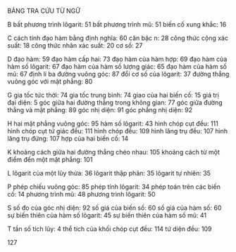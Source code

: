 BẢNG TRA CỨU TỪ NGỮ

B
bất phương trình lôgarit: 51
bất phương trình mũ: 51
biến cố xung khắc: 16

C
cách tính đạo hàm bằng định nghĩa: 60
căn bậc n: 28
công thức cộng xác suất: 18
công thức nhân xác suất: 20
cơ số: 27

D
đạo hàm: 59
đạo hàm cấp hai: 73
đạo hàm của hàm hợp: 69
đạo hàm của hàm số lôgarit: 67
đạo hàm của hàm số lượng giác: 65
đạo hàm của hàm số mũ: 67
định lí ba đường vuông góc: 87
đổi cơ số của lôgarit: 37
đường thẳng vuông góc với mặt phẳng: 80

G
gia tốc tức thời: 74
gia tốc trung bình: 74
giao của hai biến cố: 15
giá trị đại diện: 5
góc giữa hai đường thẳng trong không gian: 77
góc giữa đường thẳng và mặt phẳng: 89
góc nhị diện: 91
góc phẳng nhị diện: 92

H
hai mặt phẳng vuông góc: 95
hàm số lôgarit: 43
hình chóp cụt đều: 111
hình chóp cụt tứ giác đều: 111
hình chóp đều: 109
hình lăng trụ đều: 107
hình lăng trụ đứng: 107
hợp của hai biến cố: 14

K
khoảng cách giữa hai đường thẳng chéo nhau: 105
khoảng cách từ một điểm đến một mặt phẳng: 101

L
lôgarit của một lũy thừa: 36
lôgarit thập phân: 35
lôgarit tự nhiên: 35

P
phép chiếu vuông góc: 85
phép tính lôgarit: 34
phép toán trên các biến cố: 14
phương trình mũ: 48
phương trình lôgarit: 50

S
số đo của góc nhị diện: 92
số giá của biến số: 60
số giá của hàm số: 60
sự biến thiên của hàm số lôgarit: 45
sự biến thiên của hàm số mũ: 41

T
tần số tích lũy: 4
thể tích của khối chóp cụt đều: 114
tứ diện đều: 109

127